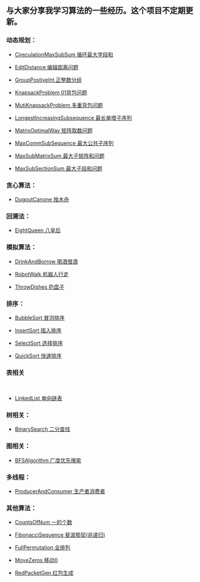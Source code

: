 与大家分享我学习算法的一些经历。这个项目不定期更新。
-
### 动态规划：

  * [CireculationMaxSubSum 循环最大字段和](https://github.com/JosephChanChan/algorithms/blob/master/src/main/java/dynamic/programming/CireculationMaxSubSum.java)
  
  * [EditDistance 编辑距离问题](https://github.com/JosephChanChan/algorithms/blob/master/src/main/java/dynamic/programming/EditDistance.java)

  * [GroupPostiveInt 正整数分组](https://github.com/JosephChanChan/algorithms/blob/master/src/main/java/dynamic/programming/GroupPostiveInt.java)

  * [KnapsackProblem 01背包问题](https://github.com/JosephChanChan/algorithms/blob/master/src/main/java/dynamic/programming/KnapsackProblem.java)

  * [MutiKnapsackProblem 多重背包问题](https://github.com/JosephChanChan/algorithms/blob/master/src/main/java/dynamic/programming/MutiKnapsackProblem.java)

  * [LongestIncreasingSubsequence 最长单增子序列](https://github.com/JosephChanChan/algorithms/blob/master/src/main/java/dynamic/programming/LongestIncreasingSubsequence.java)

  * [MatrixOptimalWay 矩阵取数问题](https://github.com/JosephChanChan/algorithms/blob/master/src/main/java/dynamic/programming/MatrixOptimalWay.java)

  * [MaxCommSubSequence 最大公共子序列](https://github.com/JosephChanChan/algorithms/blob/master/src/main/java/dynamic/programming/MaxCommSubSequence.java)

  * [MaxSubMatrixSum 最大子矩阵和问题](https://github.com/JosephChanChan/algorithms/blob/master/src/main/java/dynamic/programming/MaxSubMatrixSum.java)

  * [MaxSubSectionSum 最大子段和问题](https://github.com/JosephChanChan/algorithms/blob/master/src/main/java/dynamic/programming/MaxSubSectionSum.java)

### 贪心算法：

  * [DugoutCanone 独木舟](https://github.com/JosephChanChan/algorithms/blob/master/src/main/java/greedy/algorithm/DugoutCanone.java)

### 回溯法：

  * [EightQueen 八皇后](https://github.com/JosephChanChan/algorithms/blob/master/src/main/java/backtracking/algorithm/EightQueen.java)
  
### 模拟算法：

  * [DrinkAndBorrow 喝酒借酒](https://github.com/JosephChanChan/algorithms/blob/master/src/main/java/simulation/algorithm/DrinkAndBorrow.java)

  * [RobotWalk 机器人行走](https://github.com/JosephChanChan/algorithms/blob/master/src/main/java/simulation/algorithm/RobotWalk.java)

  * [ThrowDishes 扔盘子](https://github.com/JosephChanChan/algorithms/blob/master/src/main/java/simulation/algorithm/ThrowDishes.java)

### 排序：

  * [BubbleSort 冒泡排序](https://github.com/JosephChanChan/algorithms/blob/master/src/main/java/sort/BubbleSort.java)

  * [InsertSort 插入排序](https://github.com/JosephChanChan/algorithms/blob/master/src/main/java/sort/InsertSort.java)

  * [SelectSort 选择排序](https://github.com/JosephChanChan/algorithms/blob/master/src/main/java/sort/SelectSort.java)

  * [QuickSort 快速排序](https://github.com/JosephChanChan/algorithms/blob/master/src/main/java/sort/QuickSort.java)
  
### 表相关
  
  * [LinkedList 单向链表](https://github.com/JosephChanChan/algorithms/blob/master/src/main/java/tables/LinkedList.cpp)

### 树相关：

  * [BinarySearch 二分查找](https://github.com/JosephChanChan/algorithms/blob/master/src/main/java/BinarySearch.java)

### 图相关：

  * [BFSAlgorithm 广度优先搜索](https://github.com/JosephChanChan/algorithms/blob/master/src/main/java/graphs/BFSAlgorithm.java)

### 多线程：

  * [ProducerAndConsumer 生产者消费者](https://github.com/JosephChanChan/algorithms/blob/master/src/main/java/multithreads/ProducerAndConsumer.java)

### 其他算法：

  * [CountsOfNum 一的个数](https://github.com/JosephChanChan/algorithms/blob/master/src/main/java/CountsOfNum.java)

  * [FibonacciSequence 斐波那契(非递归)](https://github.com/JosephChanChan/algorithms/blob/master/src/main/java/FibonacciSequence.java)

  * [FullPermutation 全排列](https://github.com/JosephChanChan/algorithms/blob/master/src/main/java/FullPermutation.java)

  * [MoveZeros 移动0](https://github.com/JosephChanChan/algorithms/blob/master/src/main/java/MoveZeros.java)

  * [RedPacketGen 红包生成](https://github.com/JosephChanChan/algorithms/blob/master/src/main/java/RedPacketGen.java)
